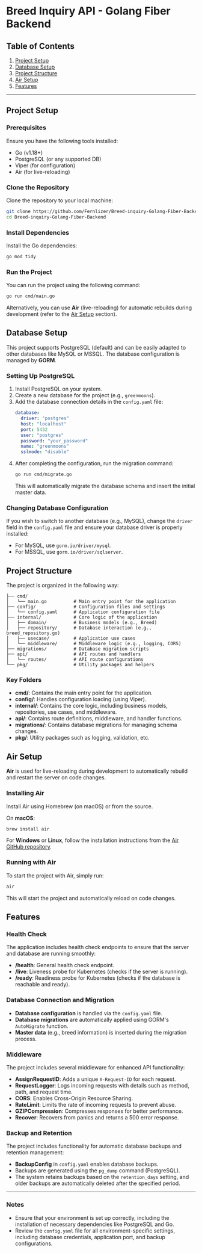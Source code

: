 # Breed Inquiry API - Golang Fiber Backend

## Table of Contents

1. [Project Setup](#project-setup)
2. [Database Setup](#database-setup)
3. [Project Structure](#project-structure)
4. [Air Setup](#air-setup)
5. [Features](#features)

---

## Project Setup

### Prerequisites

Ensure you have the following tools installed:

- Go (v1.18+)
- PostgreSQL (or any supported DB)
- Viper (for configuration)
- Air (for live-reloading)

### Clone the Repository

Clone the repository to your local machine:

```bash
git clone https://github.com/Fernlizer/Breed-inquiry-Golang-Fiber-Backend
cd Breed-inquiry-Golang-Fiber-Backend
```

### Install Dependencies

Install the Go dependencies:

```bash
go mod tidy
```

### Run the Project

You can run the project using the following command:

```bash
go run cmd/main.go
```

Alternatively, you can use **Air** (live-reloading) for automatic rebuilds during development (refer to the [Air Setup](#air-setup) section).

## Database Setup

This project supports PostgreSQL (default) and can be easily adapted to other databases like MySQL or MSSQL. The database configuration is managed by **GORM**.

### Setting Up PostgreSQL

1. Install PostgreSQL on your system.
2. Create a new database for the project (e.g., `greenmoons`).
3. Add the database connection details in the `config.yaml` file:
   ```yaml
   database:
     driver: "postgres"
     host: "localhost"
     port: 5432
     user: "postgres"
     password: "your_password"
     name: "greenmoons"
     sslmode: "disable"
   ```
4. After completing the configuration, run the migration command:
   ```bash
   go run cmd/migrate.go
   ```
   This will automatically migrate the database schema and insert the initial master data.

### Changing Database Configuration

If you wish to switch to another database (e.g., MySQL), change the `driver` field in the `config.yaml` file and ensure your database driver is properly installed:

- For MySQL, use `gorm.io/driver/mysql`.
- For MSSQL, use `gorm.io/driver/sqlserver`.

## Project Structure

The project is organized in the following way:

```
├── cmd/
│   └── main.go          # Main entry point for the application
├── config/              # Configuration files and settings
│   └── config.yaml      # Application configuration file
├── internal/            # Core logic of the application
│   ├── domain/          # Business models (e.g., Breed)
│   ├── repository/      # Database interaction (e.g., breed_repository.go)
│   ├── usecase/         # Application use cases
│   └── middleware/      # Middleware logic (e.g., logging, CORS)
├── migrations/          # Database migration scripts
├── api/                 # API routes and handlers
│   └── routes/          # API route configurations
└── pkg/                 # Utility packages and helpers
```

### Key Folders

- **cmd/**: Contains the main entry point for the application.
- **config/**: Handles configuration loading (using Viper).
- **internal/**: Contains the core logic, including business models, repositories, use cases, and middleware.
- **api/**: Contains route definitions, middleware, and handler functions.
- **migrations/**: Contains database migrations for managing schema changes.
- **pkg/**: Utility packages such as logging, validation, etc.

## Air Setup

**Air** is used for live-reloading during development to automatically rebuild and restart the server on code changes.

### Installing Air

Install Air using Homebrew (on macOS) or from the source.

On **macOS**:

```bash
brew install air
```

For **Windows** or **Linux**, follow the installation instructions from the [Air GitHub repository](https://github.com/cosmtrek/air).

### Running with Air

To start the project with Air, simply run:

```bash
air
```

This will start the project and automatically reload on code changes.

## Features

### Health Check

The application includes health check endpoints to ensure that the server and database are running smoothly:

- **/health**: General health check endpoint.
- **/live**: Liveness probe for Kubernetes (checks if the server is running).
- **/ready**: Readiness probe for Kubernetes (checks if the database is reachable and ready).

### Database Connection and Migration

- **Database configuration** is handled via the `config.yaml` file.
- **Database migrations** are automatically applied using GORM's `AutoMigrate` function.
- **Master data** (e.g., breed information) is inserted during the migration process.

### Middleware

The project includes several middleware for enhanced API functionality:

- **AssignRequestID**: Adds a unique `X-Request-ID` for each request.
- **RequestLogger**: Logs incoming requests with details such as method, path, and request time.
- **CORS**: Enables Cross-Origin Resource Sharing.
- **RateLimit**: Limits the rate of incoming requests to prevent abuse.
- **GZIPCompression**: Compresses responses for better performance.
- **Recover**: Recovers from panics and returns a 500 error response.

### Backup and Retention

The project includes functionality for automatic database backups and retention management:

- **BackupConfig** in `config.yaml` enables database backups.
- Backups are generated using the `pg_dump` command (PostgreSQL).
- The system retains backups based on the `retention_days` setting, and older backups are automatically deleted after the specified period.

---

### Notes

- Ensure that your environment is set up correctly, including the installation of necessary dependencies like PostgreSQL and Go.
- Review the `config.yaml` file for all environment-specific settings, including database credentials, application port, and backup configurations.

